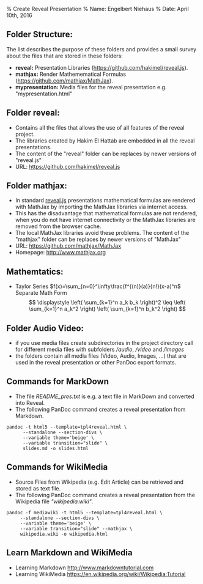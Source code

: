% Create Reveal Presentation
% Name: Engelbert Niehaus
% Date: April 10th, 2016


Folder Structure:
----------------  

The list describes the purpose of these folders and
provides a small survey about the files that are stored in these folders:

* <b>reveal:</b> Presentation Libraries (<https://github.com/hakimel/reveal.js>).
* <b>mathjax:</b> Render Mathemematical Formulas (<https://github.com/mathjax/MathJax>).
* <b>mypresentation:</b> Media files for the reveal presentation e.g. "mypresentation.html"


Folder reveal:
-------------

* Contains all the files that allows the use of all features of the reveal
project.
* The libraries created by Hakim El Hattab are embedded in all the reveal
presentations.
* The content of the "reveal" folder can be replaces by newer versions
of "reveal.js"
* URL: <https://github.com/hakimel/reveal.js>

Folder  mathjax:
----------------

* In standard [reveal.js](https://github.com/hakimel/reveal.js) presentations mathematical formulas are rendered
with MathJax by importing the MathJax libraries via internet access.
* This has the disadvantage that mathematical formulas are not rendered, when you
do not have internet connectivity or the MathJax libraries are removed from the
browser cache.
* The local MathJax libraries avoid these problems.
The content of the "mathjax" folder can be replaces by newer versions
of "MathJax"
* URL: <https://github.com/mathjax/MathJax>
* Homepage: <http://www.mathjax.org>

Mathemtatics:
-------------
* Taylor Series $f(x)=\sum_{n=0}^\infty\frac{f^{(n)}(a)}{n!}(x-a)^n$   
Separate Math Form
$$ \displaystyle  \left( \sum_{k=1}^n a_k b_k \right)^2 \leq \left( \sum_{k=1}^n a_k^2 \right) \left( \sum_{k=1}^n b_k^2 \right) $$

Folder Audio Video:
----------------------
* if you use media files create subdirectories in the project directory call for different media files with
  subfolders _/audio_, _/video_ and _/images_
* the folders contain all media files (Video, Audio, Images, ...) that are used in the reveal presentation
  or other PanDoc export formats.

Commands for MarkDown
---------------------

* The file *README_pres.txt* is e.g. a text file in MarkDown and converted into Reveal.
* The following PanDoc command creates a reveal presentation from Markdown.

```
pandoc -t html5 --template=tpl4reveal.html \
      --standalone --section-divs \
      --variable theme='beige' \
      --variable transition="slide" \
      slides.md -o slides.html
```

Commands for WikiMedia
----------------------

* Source Files from Wikipedia (e.g. Edit Article) can be retrieved and stored as text file.
* The following PanDoc command creates a reveal presentation from the Wikipedia file _"wikipedia.wiki"_.

```
pandoc -f mediawiki -t html5 --template=tpl4reveal.html \
     --standalone --section-divs \
     --variable theme='beige' \
     --variable transition="slide" --mathjax \
     wikipedia.wiki -o wikipedia.html
```

Learn Markdown and WikiMedia
-----------------------------

* Learning Markdown <http://www.markdowntutorial.com>
* Learning WikiMedia <https://en.wikipedia.org/wiki/Wikipedia:Tutorial>
